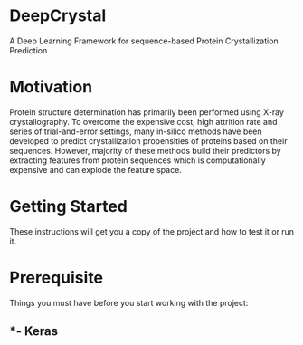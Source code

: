 # DeepCrystal
A Deep Learning Framework for sequence-based Protein Crystallization Prediction

# Motivation

Protein structure determination has primarily been performed using X-ray crystallography. To overcome the expensive cost, high attrition rate and series of trial-and-error settings, many in-silico methods have been developed to predict crystallization propensities of proteins based on their sequences. However, majority of these methods build their predictors by extracting features from protein sequences which is computationally expensive and can explode the feature space.

# Getting Started

These instructions will get you a copy of the project and how to test it or run it.

## 

# Prerequisite

Things you must have before you start working with the project:

## *- Keras
